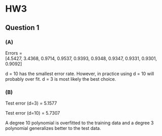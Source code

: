HW3
===

Question 1
----------
### (A)
Errors =  
[4.5427,
3.4368,
0.9714,
0.9537,
0.9393,
0.9348,
0.9347,
0.9331,
0.9301,
0.9092]

d = 10 has the smallest error rate. However, in practice using d = 10 will probably over fit. d = 3 is most likely the best choice.

### (B)
Test error (d=3) = 5.1577

Test error (d=10) = 5.7307

A degree 10 polynomial is overfitted to the training data and a degree 3 polynomial generalizes better to the test data.